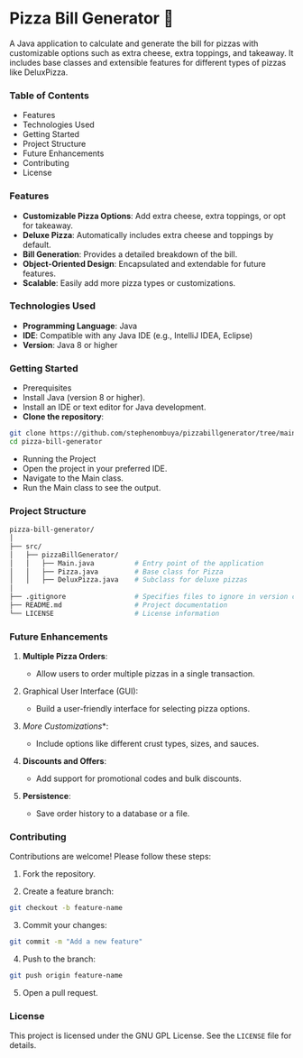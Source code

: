# **Pizza Bill Generator 🍕**
A Java application to calculate and generate the bill for pizzas with customizable options such as extra cheese, extra toppings, and takeaway. It includes base classes and extensible features for different types of pizzas like DeluxPizza.

### **Table of Contents**
- Features
- Technologies Used
- Getting Started
- Project Structure
- Future Enhancements
- Contributing
- License


### **Features**
- **Customizable Pizza Options**: Add extra cheese, extra toppings, or opt for takeaway.
- **Deluxe Pizza**: Automatically includes extra cheese and toppings by default.
- **Bill Generation**: Provides a detailed breakdown of the bill.
- **Object-Oriented Design**: Encapsulated and extendable for future features.
- **Scalable**: Easily add more pizza types or customizations.


### **Technologies Used**
- **Programming Language**: Java
- **IDE**: Compatible with any Java IDE (e.g., IntelliJ IDEA, Eclipse)
- **Version**: Java 8 or higher


### **Getting Started**
- Prerequisites
- Install Java (version 8 or higher).
- Install an IDE or text editor for Java development.
- **Clone the repository**:

```bash
git clone https://github.com/stephenombuya/pizzabillgenerator/tree/main
cd pizza-bill-generator
```

- Running the Project
- Open the project in your preferred IDE.
- Navigate to the Main class.
- Run the Main class to see the output.



### **Project Structure**

```bash
pizza-bill-generator/
│
├── src/
│   ├── pizzaBillGenerator/
│   │   ├── Main.java          # Entry point of the application
│   │   ├── Pizza.java         # Base class for Pizza
│   │   ├── DeluxPizza.java    # Subclass for deluxe pizzas
│
├── .gitignore                 # Specifies files to ignore in version control
├── README.md                  # Project documentation
└── LICENSE                    # License information
```




### **Future Enhancements**
1. **Multiple Pizza Orders**:
    - Allow users to order multiple pizzas in a single transaction.

2. Graphical User Interface (GUI):
    - Build a user-friendly interface for selecting pizza options.

3. *More Customizations**:
    - Include options like different crust types, sizes, and sauces.

4. **Discounts and Offers**:
    - Add support for promotional codes and bulk discounts.

5. **Persistence**:
    - Save order history to a database or a file.



### **Contributing**
Contributions are welcome! Please follow these steps:

1. Fork the repository.

2. Create a feature branch:

```bash
git checkout -b feature-name
```

3. Commit your changes:

```bash
git commit -m "Add a new feature"
```

4. Push to the branch:

```bash
git push origin feature-name
```

5. Open a pull request.


### **License**
This project is licensed under the GNU GPL License. See the `LICENSE` file for details.
